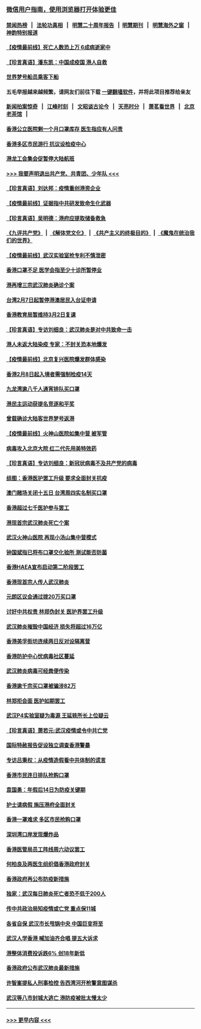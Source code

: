 ### [微信用户指南，使用浏览器打开体验更佳](https://github.com/gfw-breaker/banned-news1/blob/master/indexes/wechat-guide.md?t=0)
#### [禁闻热榜](热点新闻.md?t=0)  &nbsp;&nbsp;|&nbsp;&nbsp; [法轮功真相](https://github.com/gfw-breaker/truth/blob/master/README.md?t=0) &nbsp;&nbsp;|&nbsp;&nbsp; [明慧二十周年报告](https://github.com/gfw-breaker/mh-reports/blob/master/README.md?t=0) &nbsp;&nbsp;|&nbsp;&nbsp;[明慧期刊](https://github.com/gfw-breaker/mh-qikan) &nbsp;&nbsp;|&nbsp;&nbsp; [明慧海外之窗](https://github.com/gfw-breaker/mh-news/blob/master/README.md?t=0) &nbsp;&nbsp;|&nbsp;&nbsp; [神韵特别报道](https://github.com/gfw-breaker/mh-news/blob/master/shenyun.md?t=0)
#### [【疫情最前线】死亡人数恐上万 6成病逝家中](../pages/nsc415/n11856687.md?t=02101702) 
#### [【珍言真语】潘东凯：中国成疫国 港人自救](../pages/nsc415/n11856962.md?t=02101702) 
#### [世界梦号船员乘客下船](../pages/nsc415/n11856883.md?t=02101702) 
#### 五毛举报越来越频繁，请网友们前往下载 [一键翻墙软件](https://github.com/gfw-breaker/ssr-accounts)，并将此项目推荐给亲友
#### [新闻拍案惊奇](https://github.com/gfw-breaker/banned-news1/blob/master/pages/link4.md) &nbsp;&nbsp;|&nbsp;&nbsp; [江峰时刻](https://github.com/gfw-breaker/banned-news1/blob/master/pages/link4.md) &nbsp;&nbsp;|&nbsp;&nbsp; [文昭谈古论今](https://github.com/gfw-breaker/banned-news1/blob/master/pages/link4.md) &nbsp;&nbsp;|&nbsp;&nbsp; [天亮时分](https://github.com/gfw-breaker/banned-news1/blob/master/pages/link4.md) &nbsp;&nbsp;|&nbsp;&nbsp; [萧茗看世界](https://github.com/gfw-breaker/banned-news1/blob/master/pages/link4.md) &nbsp;&nbsp;|&nbsp;&nbsp; [北京老茶馆](https://github.com/gfw-breaker/banned-news1/blob/master/pages/link4.md) &nbsp;&nbsp;|&nbsp;&nbsp; 
#### [香港公立医院剩一个月口罩库存 医生指应有人问责](../pages/nsc415/n11856875.md?t=02101702) 
#### [香港多区市民游行 抗议设检疫中心](../pages/nsc415/n11856866.md?t=02101702) 
#### [港龙工会集会促暂停大陆航班](../pages/nsc415/n11856840.md?t=02101702) 
#### [>>> 我要声明退出共产党、共青团、少年队 <<<](https://github.com/begood0513/goodnews/blob/master/quit/letter.md) 
#### [【珍言真语】刘达邦：疫情重创港资企业](../pages/nsc415/n11854274.md?t=02101702) 
#### [【疫情最前线】证据指中共研发致命生化武器](../pages/nsc415/n11853087.md?t=02101702) 
#### [【珍言真语】吴明德：港府应提取储备救急](../pages/nsc415/n11852734.md?t=02101702) 
#### [《九评共产党》](https://github.com/begood0513/9ping.md/blob/master/README.md) &nbsp;|&nbsp; [《解体党文化》](../../../../jtdwh.md/blob/master/README.md)  &nbsp;|&nbsp; [《共产主义的终极目的》](../../../../gczydzjmd.md/blob/master/README.md) &nbsp;|&nbsp; [《魔鬼在统治我们的世界》](../../../../mgztzwmdsj.md/blob/master/README.md) 
#### [【疫情最前线】武汉实验室抢专利不慎泄密](../pages/nsc415/n11850310.md?t=02101702) 
#### [香港口罩不足 医学会指至少十诊所暂停业](../pages/nsc415/n11850301.md?t=02101702) 
#### [港再增三宗武汉肺炎确诊个案](../pages/nsc415/n11850328.md?t=02101702) 
#### [台湾2月7日起暂停港澳居民入台证申请](../pages/nsc415/n11850304.md?t=02101702) 
#### [香港教育局暂维持3月2日复课](../pages/nsc415/n11850260.md?t=02101702) 
#### [【珍言真语】专访刘细良：武汉肺炎是对中共致命一击](../pages/nsc415/n11849934.md?t=02101702) 
#### [港人未返大陆染疫 专家：不封关恐本地爆发](../pages/nsc415/n11848021.md?t=02101702) 
#### [【疫情最前线】北京复兴医院爆发群体感染](../pages/nsc415/n11847626.md?t=02101702) 
#### [香港2月8日起入境者需强制检疫14天](../pages/nsc415/n11847658.md?t=02101702) 
#### [九龙湾逾八千人通宵排队买口罩](../pages/nsc415/n11847647.md?t=02101702) 
#### [港民主运动获提名竞逐和平奖](../pages/nsc415/n11847633.md?t=02101702) 
#### [曾载确诊大陆客世界梦号返港](../pages/nsc415/n11847608.md?t=02101702) 
#### [【疫情最前线】火神山医院如集中营 被军管](../pages/nsc415/n11847524.md?t=02101702) 
#### [病毒攻入北京大院 红二代先用美特效药](../pages/nsc415/n11847427.md?t=02101702) 
#### [【珍言真语】专访刘细良：新冠状病毒不及共产党的病毒](../pages/nsc415/n11847164.md?t=02101702) 
#### [组图：香港医护罢工升级 要求全面封关抗疫](../pages/nsc415/n11844107.md?t=02101702) 
#### [澳门赌场关闭十五日 台湾周四实名制买口罩](../pages/nsc415/n11845083.md?t=02101702) 
#### [香港超过七千医护参与罢工](../pages/nsc415/n11845051.md?t=02101702) 
#### [港现首宗武汉肺炎死亡个案](../pages/nsc415/n11844998.md?t=02101702) 
#### [武汉火神山医院 再现小汤山集中营模式](../pages/nsc415/n11844763.md?t=02101702) 
#### [钟国斌指已将布口罩交化验所 测试能否防菌](../pages/nsc415/n11842783.md?t=02101702) 
#### [香港HAEA宣布启动第二阶段罢工](../pages/nsc415/n11842723.md?t=02101702) 
#### [香港现首宗人传人武汉肺炎](../pages/nsc415/n11842766.md?t=02101702) 
#### [元朗区议会通过拨20万买口罩](../pages/nsc415/n11842754.md?t=02101702) 
#### [讨好中共权贵 林郑伪封关 医护界罢工升级](../pages/nsc415/n11842359.md?t=02101702) 
#### [武汉肺炎摧毁中国经济 损失将超过16万亿](../pages/nsc415/n11839723.md?t=02101702) 
#### [香港美孚街坊连续两日反对设隔离营](../pages/nsc415/n11839962.md?t=02101702) 
#### [香港防护中心忧病毒社区蔓延](../pages/nsc415/n11839933.md?t=02101702) 
#### [武汉肺炎病毒可经粪便传染](../pages/nsc415/n11839939.md?t=02101702) 
#### [香港逾千宗买口罩被骗涉82万](../pages/nsc415/n11839914.md?t=02101702) 
#### [林郑拒会面 医护如期罢工](../pages/nsc415/n11839892.md?t=02101702) 
#### [武汉P4实验室疑为毒源 王延轶所长上位疑云](../pages/nsc415/n11835543.md?t=02101702) 
#### [【珍言真语】萧若元:武汉疫情或令中共亡党](../pages/nsc415/n11829394.md?t=02101702) 
#### [国际特赦报告促设独立调查香港警暴](../pages/nsc415/n11833845.md?t=02101702) 
#### [专访吕秉权：从疫情造假看中共体制的谎言](../pages/nsc415/n11833813.md?t=02101702) 
#### [香港市民连日排队抢购口罩](../pages/nsc415/n11833794.md?t=02101702) 
#### [袁国勇：年假后14日为防疫关键期](../pages/nsc415/n11831088.md?t=02101702) 
#### [护士请病假 施压港府全面封关](../pages/nsc415/n11831030.md?t=02101702) 
#### [香港一罩难求 多区市民抢购口罩](../pages/nsc415/n11831002.md?t=02101702) 
#### [深圳湾口岸发现爆炸品](../pages/nsc415/n11828802.md?t=02101702) 
#### [香港医管局员工阵线周六动议罢工](../pages/nsc415/n11828762.md?t=02101702) 
#### [何柏良及两医生组织倡香港政府封关](../pages/nsc415/n11828749.md?t=02101702) 
#### [香港政府再公布防疫新措施](../pages/nsc415/n11828716.md?t=02101702) 
#### [独家：武汉每日肺炎死亡者恐不低于200人](../pages/nsc415/n11828240.md?t=02101702) 
#### [传中共政治局知疫情或亡党 重点保11城](../pages/nsc415/n11828145.md?t=02101702) 
#### [各省自保 武汉市长甩锅中央 中国巨变将至](../pages/nsc415/n11828021.md?t=02101702) 
#### [武汉人学香港 喊加油齐合唱 提五大诉求](../pages/nsc415/n11827046.md?t=02101702) 
#### [港整体消费投诉跌6% 创18年新低](../pages/nsc415/n11817280.md?t=02101702) 
#### [香港政府公布武汉肺炎最新措施](../pages/nsc415/n11817152.md?t=02101702) 
#### [许智峯提私人刑事检控 告西湾河开枪警意图谋杀](../pages/nsc415/n11817132.md?t=02101702) 
#### [武汉等八市封城大逃亡 港防疫被批太慢太少](../pages/nsc415/n11817058.md?t=02101702) 

----
#### [ >>> 更早内容 <<< ](../indexes/nsc415-earlier.md)
